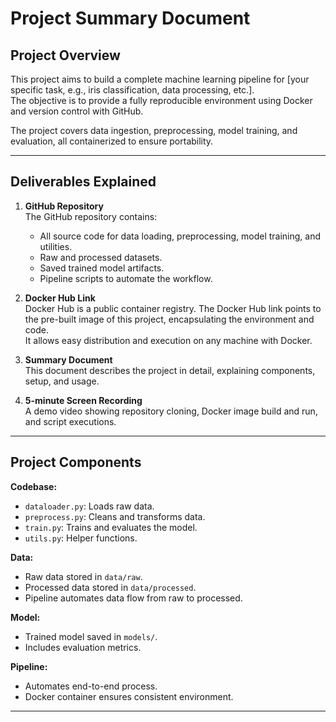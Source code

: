 # Project Summary Document

## Project Overview

This project aims to build a complete machine learning pipeline for [your specific task, e.g., iris classification, data processing, etc.].  
The objective is to provide a fully reproducible environment using Docker and version control with GitHub.

The project covers data ingestion, preprocessing, model training, and evaluation, all containerized to ensure portability.

---

## Deliverables Explained

1. **GitHub Repository**  
   The GitHub repository contains:  
   - All source code for data loading, preprocessing, model training, and utilities.  
   - Raw and processed datasets.  
   - Saved trained model artifacts.  
   - Pipeline scripts to automate the workflow.

2. **Docker Hub Link**  
   Docker Hub is a public container registry. The Docker Hub link points to the pre-built image of this project, encapsulating the environment and code.  
   It allows easy distribution and execution on any machine with Docker.

3. **Summary Document**  
   This document describes the project in detail, explaining components, setup, and usage.

4. **5-minute Screen Recording**  
   A demo video showing repository cloning, Docker image build and run, and script executions.

---

## Project Components

**Codebase:**  
- `dataloader.py`: Loads raw data.  
- `preprocess.py`: Cleans and transforms data.  
- `train.py`: Trains and evaluates the model.  
- `utils.py`: Helper functions.

**Data:**  
- Raw data stored in `data/raw`.  
- Processed data stored in `data/processed`.  
- Pipeline automates data flow from raw to processed.

**Model:**  
- Trained model saved in `models/`.  
- Includes evaluation metrics.

**Pipeline:**  
- Automates end-to-end process.  
- Docker container ensures consistent environment.

---

